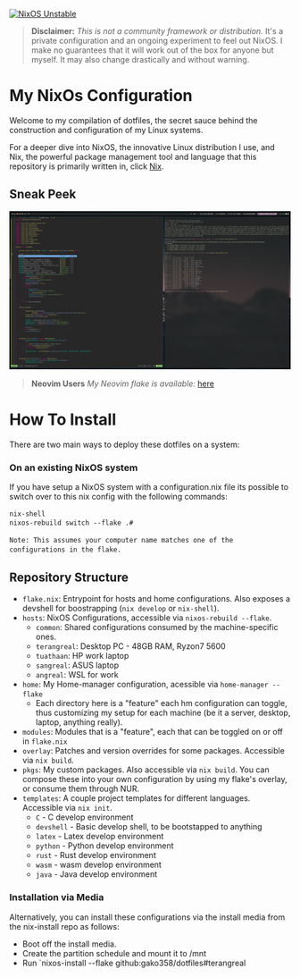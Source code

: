 [![NixOS Unstable](https://img.shields.io/badge/NixOS-unstable-blue.svg?style=flat-square&logo=NixOS&logoColor=white)](https://nixos.org)

> **Disclaimer:** _This is not a community framework or distribution._ It's a
> private configuration and an ongoing experiment to feel out NixOS. I make no
> guarantees that it will work out of the box for anyone but myself. It may also
> change drastically and without warning.

# My NixOs Configuration

Welcome to my compilation of dotfiles, the secret sauce behind the construction and configuration of my Linux systems.

For a deeper dive into NixOS, the innovative Linux distribution I use, and Nix, the powerful package management tool and language that this repository is primarily written in, click [Nix](https://nixos.org/).

## Sneak Peek

![screenshot](https://github.com/Gako358/archive/blob/main/images/config/work.png)

> **Neovim Users** _My Neovim flake is available:_ [here](https://github.com/Gako358/neovim)

# How To Install

There are two main ways to deploy these dotfiles on a system:

### On an existing NixOS system

If you have setup a NixOS system with a configuration.nix file its possible to switch over to this nix config with
the following commands:

```shell
nix-shell
nixos-rebuild switch --flake .#
```

`Note: This assumes your computer name matches one of the configurations in the flake.`

## Repository Structure

- `flake.nix`: Entrypoint for hosts and home configurations. Also exposes a
  devshell for boostrapping (`nix develop` or `nix-shell`).
- `hosts`: NixOS Configurations, accessible via `nixos-rebuild --flake`.
  - `common`: Shared configurations consumed by the machine-specific ones.
  - `terangreal`: Desktop PC - 48GB RAM, Ryzon7 5600
  - `tuathaan`: HP work laptop
  - `sangreal`: ASUS laptop
  - `angreal`: WSL for work
- `home`: My Home-manager configuration, acessible via `home-manager --flake`
  - Each directory here is a "feature" each hm configuration can toggle, thus
    customizing my setup for each machine (be it a server, desktop, laptop,
    anything really).
- `modules`: Modules that is a "feature", each that can be toggled on or off in `flake.nix`
- `overlay`: Patches and version overrides for some packages. Accessible via
  `nix build`.
- `pkgs`: My custom packages. Also accessible via `nix build`. You can compose
  these into your own configuration by using my flake's overlay, or consume them through NUR.
- `templates`: A couple project templates for different languages. Accessible
  via `nix init`.
  - `C` - C develop environment
  - `devshell` - Basic develop shell, to be bootstapped to anything
  - `latex` - Latex develop environment
  - `python` - Python develop environment
  - `rust` - Rust develop environment
  - `wasm` - wasm develop environment
  - `java` - Java develop environment

### Installation via Media

Alternatively, you can install these configurations via the install media from the nix-install repo as follows:

- Boot off the install media.
- Create the partition schedule and mount it to /mnt
- Run `nixos-install --flake github:gako358/dotfiles#terangreal
